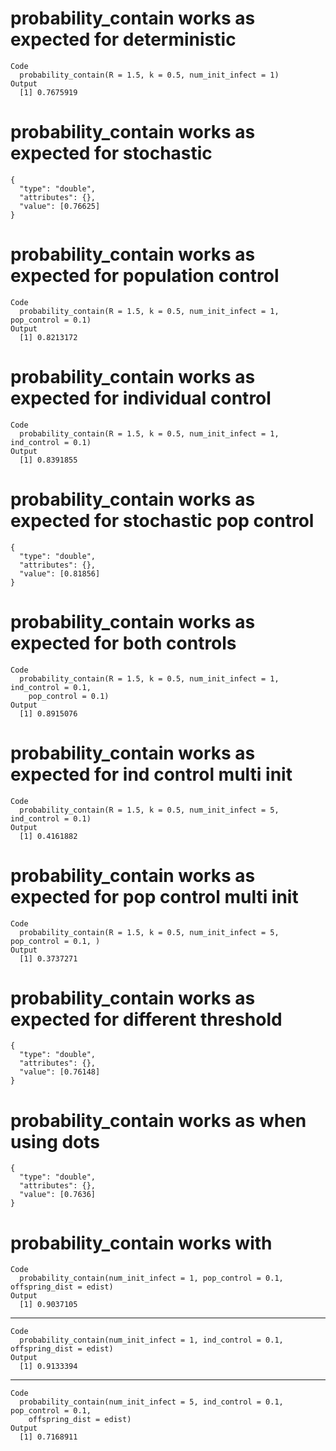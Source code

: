 # probability_contain works as expected for deterministic

    Code
      probability_contain(R = 1.5, k = 0.5, num_init_infect = 1)
    Output
      [1] 0.7675919

# probability_contain works as expected for stochastic

    {
      "type": "double",
      "attributes": {},
      "value": [0.76625]
    }

# probability_contain works as expected for population control

    Code
      probability_contain(R = 1.5, k = 0.5, num_init_infect = 1, pop_control = 0.1)
    Output
      [1] 0.8213172

# probability_contain works as expected for individual control

    Code
      probability_contain(R = 1.5, k = 0.5, num_init_infect = 1, ind_control = 0.1)
    Output
      [1] 0.8391855

# probability_contain works as expected for stochastic pop control

    {
      "type": "double",
      "attributes": {},
      "value": [0.81856]
    }

# probability_contain works as expected for both controls

    Code
      probability_contain(R = 1.5, k = 0.5, num_init_infect = 1, ind_control = 0.1,
        pop_control = 0.1)
    Output
      [1] 0.8915076

# probability_contain works as expected for ind control multi init

    Code
      probability_contain(R = 1.5, k = 0.5, num_init_infect = 5, ind_control = 0.1)
    Output
      [1] 0.4161882

# probability_contain works as expected for pop control multi init

    Code
      probability_contain(R = 1.5, k = 0.5, num_init_infect = 5, pop_control = 0.1, )
    Output
      [1] 0.3737271

# probability_contain works as expected for different threshold

    {
      "type": "double",
      "attributes": {},
      "value": [0.76148]
    }

# probability_contain works as when using dots

    {
      "type": "double",
      "attributes": {},
      "value": [0.7636]
    }

# probability_contain works with <epidist>

    Code
      probability_contain(num_init_infect = 1, pop_control = 0.1, offspring_dist = edist)
    Output
      [1] 0.9037105

---

    Code
      probability_contain(num_init_infect = 1, ind_control = 0.1, offspring_dist = edist)
    Output
      [1] 0.9133394

---

    Code
      probability_contain(num_init_infect = 5, ind_control = 0.1, pop_control = 0.1,
        offspring_dist = edist)
    Output
      [1] 0.7168911

